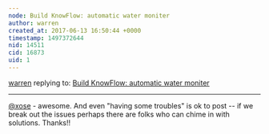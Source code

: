 ```yaml
---
node: Build KnowFlow: automatic water moniter
author: warren
created_at: 2017-06-13 16:50:44 +0000
timestamp: 1497372644
nid: 14511
cid: 16873
uid: 1
---
```




[warren](../profile/warren) replying to: [Build KnowFlow: automatic water moniter](../notes/shanlter/06-08-2017/knowflow-automatic-water-meter)

----
[@xose](/profile/xose) - awesome. And even "having some troubles" is ok to post -- if we break out the issues perhaps there are folks who can chime in with solutions. Thanks!!